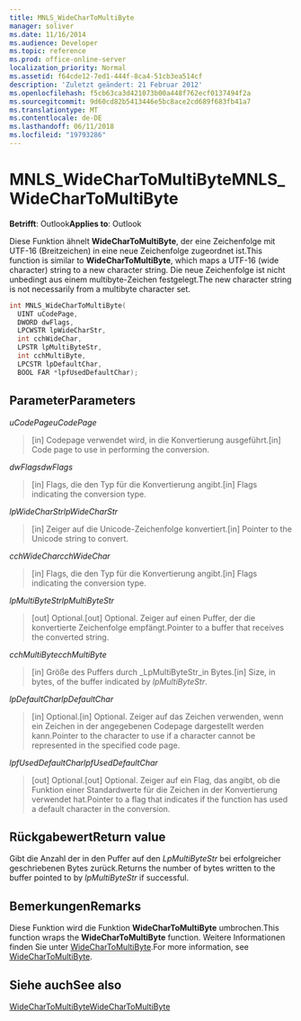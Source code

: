 ```yaml
---
title: MNLS_WideCharToMultiByte
manager: soliver
ms.date: 11/16/2014
ms.audience: Developer
ms.topic: reference
ms.prod: office-online-server
localization_priority: Normal
ms.assetid: f64cde12-7ed1-444f-8ca4-51cb3ea514cf
description: 'Zuletzt geändert: 21 Februar 2012'
ms.openlocfilehash: f5cb63ca3d421073b00a448f762ecf0137494f2a
ms.sourcegitcommit: 9d60cd82b5413446e5bc8ace2cd689f683fb41a7
ms.translationtype: MT
ms.contentlocale: de-DE
ms.lasthandoff: 06/11/2018
ms.locfileid: "19793286"
---
```

# <a name="mnlswidechartomultibyte"></a><span data-ttu-id="5e106-103">MNLS_WideCharToMultiByte</span><span class="sxs-lookup"><span data-stu-id="5e106-103">MNLS_WideCharToMultiByte</span></span>

  
  
<span data-ttu-id="5e106-104">**Betrifft**: Outlook</span><span class="sxs-lookup"><span data-stu-id="5e106-104">**Applies to**: Outlook</span></span> 
  
<span data-ttu-id="5e106-105">Diese Funktion ähnelt **WideCharToMultiByte**, der eine Zeichenfolge mit UTF-16 (Breitzeichen) in eine neue Zeichenfolge zugeordnet ist.</span><span class="sxs-lookup"><span data-stu-id="5e106-105">This function is similar to **WideCharToMultiByte**, which maps a UTF-16 (wide character) string to a new character string.</span></span> <span data-ttu-id="5e106-106">Die neue Zeichenfolge ist nicht unbedingt aus einem multibyte-Zeichen festgelegt.</span><span class="sxs-lookup"><span data-stu-id="5e106-106">The new character string is not necessarily from a multibyte character set.</span></span>
  
```cpp
int MNLS_WideCharToMultiByte(
  UINT uCodePage,
  DWORD dwFlags,
  LPCWSTR lpWideCharStr,
  int cchWideChar,
  LPSTR lpMultiByteStr,
  int cchMultiByte,
  LPCSTR lpDefaultChar,
  BOOL FAR *lpfUsedDefaultChar);
```

## <a name="parameters"></a><span data-ttu-id="5e106-107">Parameter</span><span class="sxs-lookup"><span data-stu-id="5e106-107">Parameters</span></span>

 <span data-ttu-id="5e106-108">_uCodePage_</span><span class="sxs-lookup"><span data-stu-id="5e106-108">_uCodePage_</span></span>
  
> <span data-ttu-id="5e106-109">[in] Codepage verwendet wird, in die Konvertierung ausgeführt.</span><span class="sxs-lookup"><span data-stu-id="5e106-109">[in] Code page to use in performing the conversion.</span></span>
    
 <span data-ttu-id="5e106-110">_dwFlags_</span><span class="sxs-lookup"><span data-stu-id="5e106-110">_dwFlags_</span></span>
  
> <span data-ttu-id="5e106-111">[in] Flags, die den Typ für die Konvertierung angibt.</span><span class="sxs-lookup"><span data-stu-id="5e106-111">[in] Flags indicating the conversion type.</span></span>
    
 <span data-ttu-id="5e106-112">_lpWideCharStr_</span><span class="sxs-lookup"><span data-stu-id="5e106-112">_lpWideCharStr_</span></span>
  
> <span data-ttu-id="5e106-113">[in] Zeiger auf die Unicode-Zeichenfolge konvertiert.</span><span class="sxs-lookup"><span data-stu-id="5e106-113">[in] Pointer to the Unicode string to convert.</span></span>
    
 <span data-ttu-id="5e106-114">_cchWideChar_</span><span class="sxs-lookup"><span data-stu-id="5e106-114">_cchWideChar_</span></span>
  
> <span data-ttu-id="5e106-115">[in] Flags, die den Typ für die Konvertierung angibt.</span><span class="sxs-lookup"><span data-stu-id="5e106-115">[in] Flags indicating the conversion type.</span></span>
    
 <span data-ttu-id="5e106-116">_lpMultiByteStr_</span><span class="sxs-lookup"><span data-stu-id="5e106-116">_lpMultiByteStr_</span></span>
  
> <span data-ttu-id="5e106-117">[out] Optional.</span><span class="sxs-lookup"><span data-stu-id="5e106-117">[out] Optional.</span></span> <span data-ttu-id="5e106-118">Zeiger auf einen Puffer, der die konvertierte Zeichenfolge empfängt.</span><span class="sxs-lookup"><span data-stu-id="5e106-118">Pointer to a buffer that receives the converted string.</span></span>
    
 <span data-ttu-id="5e106-119">_cchMultiByte_</span><span class="sxs-lookup"><span data-stu-id="5e106-119">_cchMultiByte_</span></span>
  
> <span data-ttu-id="5e106-120">[in] Größe des Puffers durch _LpMultiByteStr_in Bytes.</span><span class="sxs-lookup"><span data-stu-id="5e106-120">[in] Size, in bytes, of the buffer indicated by  _lpMultiByteStr_.</span></span>
    
 <span data-ttu-id="5e106-121">_lpDefaultChar_</span><span class="sxs-lookup"><span data-stu-id="5e106-121">_lpDefaultChar_</span></span>
  
> <span data-ttu-id="5e106-122">[in] Optional.</span><span class="sxs-lookup"><span data-stu-id="5e106-122">[in] Optional.</span></span> <span data-ttu-id="5e106-123">Zeiger auf das Zeichen verwenden, wenn ein Zeichen in der angegebenen Codepage dargestellt werden kann.</span><span class="sxs-lookup"><span data-stu-id="5e106-123">Pointer to the character to use if a character cannot be represented in the specified code page.</span></span>
    
 <span data-ttu-id="5e106-124">_lpfUsedDefaultChar_</span><span class="sxs-lookup"><span data-stu-id="5e106-124">_lpfUsedDefaultChar_</span></span>
  
> <span data-ttu-id="5e106-125">[out] Optional.</span><span class="sxs-lookup"><span data-stu-id="5e106-125">[out] Optional.</span></span> <span data-ttu-id="5e106-126">Zeiger auf ein Flag, das angibt, ob die Funktion einer Standardwerte für die Zeichen in der Konvertierung verwendet hat.</span><span class="sxs-lookup"><span data-stu-id="5e106-126">Pointer to a flag that indicates if the function has used a default character in the conversion.</span></span>
    
## <a name="return-value"></a><span data-ttu-id="5e106-127">Rückgabewert</span><span class="sxs-lookup"><span data-stu-id="5e106-127">Return value</span></span>

<span data-ttu-id="5e106-128">Gibt die Anzahl der in den Puffer auf den _LpMultiByteStr_ bei erfolgreicher geschriebenen Bytes zurück.</span><span class="sxs-lookup"><span data-stu-id="5e106-128">Returns the number of bytes written to the buffer pointed to by  _lpMultiByteStr_ if successful.</span></span> 
  
## <a name="remarks"></a><span data-ttu-id="5e106-129">Bemerkungen</span><span class="sxs-lookup"><span data-stu-id="5e106-129">Remarks</span></span>

<span data-ttu-id="5e106-130">Diese Funktion wird die Funktion **WideCharToMultiByte** umbrochen.</span><span class="sxs-lookup"><span data-stu-id="5e106-130">This function wraps the **WideCharToMultiByte** function.</span></span> <span data-ttu-id="5e106-131">Weitere Informationen finden Sie unter [WideCharToMultiByte](http://msdn.microsoft.com/de-de/library/dd374130%28VS.85%29.aspx).</span><span class="sxs-lookup"><span data-stu-id="5e106-131">For more information, see [WideCharToMultiByte](http://msdn.microsoft.com/de-de/library/dd374130%28VS.85%29.aspx).</span></span>
  
## <a name="see-also"></a><span data-ttu-id="5e106-132">Siehe auch</span><span class="sxs-lookup"><span data-stu-id="5e106-132">See also</span></span>



[<span data-ttu-id="5e106-133">WideCharToMultiByte</span><span class="sxs-lookup"><span data-stu-id="5e106-133">WideCharToMultiByte</span></span>](http://msdn.microsoft.com/de-de/library/dd374130%28VS.85%29.aspx)

